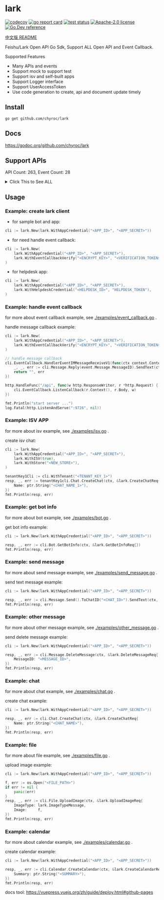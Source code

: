 # lark

[![codecov](https://codecov.io/gh/chyroc/lark/branch/master/graph/badge.svg?token=Z73T6YFF80)](https://codecov.io/gh/chyroc/lark)
[![go report card](https://goreportcard.com/badge/github.com/chyroc/lark "go report card")](https://goreportcard.com/report/github.com/chyroc/lark)
[![test status](https://github.com/chyroc/lark/actions/workflows/go.yml/badge.svg)](https://github.com/chyroc/lark/actions)
[![Apache-2.0 license](https://img.shields.io/badge/License-Apache%202.0-brightgreen.svg)](https://opensource.org/licenses/Apache-2.0)
[![Go.Dev reference](https://img.shields.io/badge/go.dev-reference-blue?logo=go&logoColor=white)](https://pkg.go.dev/github.com/chyroc/lark)

[中文版 README](./README_CN.md)

Feishu/Lark Open API Go Sdk, Support ALL Open API and Event Callback.

Supported Features

- Many APIs and events
- Support mock to support test
- Support isv and self-built apps
- Support Logger interface
- Support UserAccessToken
- Use code generation to create, api and document update timely

## Install

```shell
go get github.com/chyroc/lark
```

## Docs

https://godoc.org/github.com/chyroc/lark

## Support APIs

API Count: 263, Event Count: 28

<details>
  <summary>
    Click This to See ALL
  </summary>

- Auth
  - ResendAppTicket
  - GetAccessToken
  - RefreshAccessToken
  - GetUserInfo
- Contact
  - CreateUser
  - DeleteUser
  - GetUser
  - GetUserList
  - UpdateUserPatch
  - UpdateUser
  - CreateDepartment
  - GetDepartment
  - GetDepartmentList
  - GetParentDepartment
  - SearchDepartment
  - UpdateDepartmentPatch
  - UpdateDepartment
  - DeleteDepartment
- Message
  - SendRawMessage
  - ReplyRawMessage
  - DeleteMessage
  - UpdateMessage
  - GetMessageReadUserList
  - GetMessageList
  - GetMessageFile
  - GetMessage
- Chat
  - CreateChat
  - GetChat
  - UpdateChat
  - DeleteChat
  - GetChatListOfSelf
  - SearchChat
  - GetChatMemberList
  - IsInChat
  - AddChatMember
  - DeleteChatMember
  - GetChatAnnouncement
  - UpdateChatAnnouncement
- Bot
  - GetBotInfo
- Calendar
  - CreateCalendarACL
  - DeleteCalendarACL
  - GetCalendarACLList
  - SubscribeCalendarACL
  - CreateCalendar
  - DeleteCalendar
  - GetCalendar
  - GetCalendarList
  - UpdateCalendar
  - SearchCalendar
  - SubscribeCalendar
  - UnsubscribeCalendar
  - CreateCalendarEvent
  - DeleteCalendarEvent
  - GetCalendarEvent
  - GetCalendarEventList
  - UpdateCalendarEvent
  - SearchCalendarEvent
  - SubscribeCalendarEvent
  - CreateCalendarEventAttendee
  - GetCalendarEventAttendeeList
  - DeleteCalendarEventAttendee
  - GetCalendarEventAttendeeChatMemberList
  - GetCalendarFreeBusyList
  - CreateCalendarTimeoffEvent
  - DeleteCalendarTimeoffEvent
  - GenerateCaldavConf
- Drive
  - GetDriveFileMeta
  - CreateDriveFile
  - CreateDriveFolder
  - GetDriveFolderChildren
  - CreateDriveMemberPermission
  - TransferDriveMemberPermission
  - UpdateDrivePublicPermission
  - GetDriveMemberPermissionList
  - DeleteDriveMemberPermission
  - UpdateDriveMemberPermission
  - CheckDriveMemberPermission
  - UpdateDrivePublicPermissionV2
  - GetDrivePublicPermissionV2
  - GetDriveCommentList
  - GetDriveComment
  - CreateDriveComment
  - UpdateDriveComment
  - DeleteDriveComment
  - UpdateDriveCommentPatch
  - GetSheetMeta
  - UpdateSheetProperty
  - BatchUpdateSheet
  - ImportSheet
  - PrependSheetValue
  - AppendSheetValue
  - InsertSheetDimensionRange
  - AddSheetDimensionRange
  - UpdateSheetDimensionRange
  - DeleteSheetDimensionRange
  - GetSheetValue
  - BatchGetSheetValue
  - SetSheetValue
  - BatchSetSheetValue
  - SetSheetStyle
  - BatchSetSheetStyle
  - MergeSheetCell
  - UnmergeSheetCell
  - SetSheetValueImage
  - CreateSheetConditionFormat
  - GetSheetConditionFormat
  - UpdateSheetConditionFormat
  - DeleteSheetConditionFormat
  - CreateSheetProtectedDimension
  - GetSheetProtectedDimension
  - UpdateSheetProtectedDimension
  - DeleteSheetProtectedDimension
- Bitable
  - GetBitableRecordList
  - GetBitableRecord
  - CreateBitableRecord
  - BatchCreateBitableRecord
  - UpdateBitableRecord
  - BatchUpdateBitableRecord
  - DeleteBitableRecord
  - BatchDeleteBitableRecord
  - GetBitableFieldList
  - CreateBitableField
  - UpdateBitableField
  - DeleteBitableField
  - GetBitableTableList
  - CreateBitableTable
  - BatchCreateBitableTable
  - DeleteBitableTable
  - BatchDeleteBitableTable
  - GetBitableMeta
- MeetingRoom
  - BatchGetSummary
  - GetBuildingList
  - BatchGetBuilding
  - GetRoomList
  - BatchGetRoom
  - BatchGetFreebusy
  - ReplyInstance
  - CreateBuilding
  - UpdateBuilding
  - DeleteBuilding
  - BatchGetBuildingID
  - CreateRoom
  - UpdateRoom
  - DeleteRoom
  - BatchGetRoomID
  - GetCountryList
  - GetDistrictList
- VC
  - ApplyReserve
  - UpdateReserve
  - DeleteReserve
  - GetReserveActiveMeeting
  - GetMeeting
  - InviteMeeting
  - SetHostMeeting
  - EndMeeting
  - StartMeetingRecording
  - StopMeetingRecording
  - GetMeetingRecording
  - SetPermissionMeetingRecording
  - GetDailyReport
  - GetTopUserReport
  - QueryRoomConfig
  - SetRoomConfig
- Mail
  - CreateMailGroup
  - GetMailGroup
  - GetMailGroupList
  - UpdateMailGroupPatch
  - UpdateMailGroup
  - DeleteMailGroup
  - CreateMailGroupMember
  - GetMailGroupMember
  - GetMailGroupMemberList
  - DeleteMailGroupMember
  - CreateMailGroupPermissionMember
  - GetMailGroupPermissionMember
  - GetMailGroupPermissionMemberList
  - DeleteMailGroupPermissionMember
  - CreatePublicMailbox
  - GetPublicMailbox
  - GetPublicMailboxList
  - UpdatePublicMailboxPatch
  - UpdatePublicMailbox
  - CreatePublicMailboxMember
  - GetPublicMailboxMember
  - GetPublicMailboxMemberList
  - DeletePublicMailboxMember
  - ClearPublicMailboxMember
- Approval
  - GetInstanceList
- Helpdesk
  - StartService
  - GetTicket
  - UpdateTicket
  - GetTicketList
  - DownloadTicketImage
  - GetTicketMessageList
  - SendTicketMessage
  - GetTicketCustomizedFieldList
  - DeleteTicketCustomizedField
  - UpdateTicketCustomizedField
  - CreateTicketCustomizedField
  - GetTicketCustomizedField
  - CreateCategory
  - GetCategory
  - UpdateCategory
  - DeleteCategory
  - GetCategoryList
  - CreateFAQ
  - GetFAQ
  - UpdateFAQ
  - DeleteFAQ
  - GetFAQList
  - GetFAQImage
  - SearchFAQ
  - SubscribeEvent
  - UnsubscribeEvent
- Admin
  - GetAdminDeptStats
  - GetAdminUserStats
- HumanAuth
  - GetFaceVerifyAuthResult
  - UploadFaceVerifyImage
  - CropFaceVerifyImage
  - CreateIdentity
- AI
  - RecognizeBasicImage
  - RecognizeSpeechStream
  - RecognizeSpeechFile
  - TranslateText
  - DetectTextLanguage
- Attendance
  - UpdateUserSettings
  - UploadAttendanceFile
  - CreateUpdateGroup
  - DeleteGroup
  - GetGroup
  - CreateShift
  - DeleteShift
  - GetShiftByID
  - GetShiftByName
  - GetStatisticsData
  - GetStatisticsHeader
  - UpdateUserStatisticsSettings
  - GetUserStatisticsSettings
  - GetUserDailyShift
  - GetUserTask
  - GetUserFlow
  - BatchGetUserFlow
  - BatchCreateUserFlow
  - GetUserTaskRemedy
  - CreateUpdateUserDailyShift
  - GetUserApproval
  - CreateUserApproval
- File
  - UploadImage
  - DownloadImage
  - UploadFile
  - DownloadFile
- EventCallback
  - EventV2ContactUserUpdatedV3
  - EventV2ContactUserCreatedV3
  - EventV2ContactScopeUpdatedV3
  - EventV2IMMessageReceiveV1
  - EventV2IMMessageReadV1
  - EventV2IMChatDisbandedV1
  - EventV2IMChatUpdatedV1
  - EventV2IMChatMemberBotAddedV1
  - EventV2IMChatMemberBotDeletedV1
  - EventV2IMChatMemberUserAddedV1
  - EventV2IMChatMemberUserWithdrawnV1
  - EventV2IMChatMemberUserDeletedV1
  - EventV2VCMeetingMeetingStartedV1
  - EventV2VCMeetingMeetingEndedV1
  - EventV2VCMeetingJoinMeetingV1
  - EventV2VCMeetingLeaveMeetingV1
  - EventV2VCMeetingRecordingStartedV1
  - EventV2VCMeetingRecordingEndedV1
  - EventV2VCMeetingRecordingReadyV1
  - EventV2VCMeetingShareStartedV1
  - EventV2VCMeetingShareEndedV1
  - EventV1AddBot
  - EventV1RemoveBot
  - EventV1P2PChatCreate
  - EventV1AddUserToChat
  - EventV1RemoveUserFromChat
  - EventV1RevokeAddUserFromChat
  - EventV1ChatDisband
- OKR
  - GetPeriodList
  - BatchGetOKR
  - GetUserOKRList
- EHR
  - GetEmployeeList
  - DownloadAttachments
- Tenant
  - QueryTenant


</details>

## Usage

### Example: create lark client

- for sample bot and app:

```go
cli := lark.New(lark.WithAppCredential("<APP_ID>", "<APP_SECRET>"))
```

- for need handle event callback:

```go
cli := lark.New(
    lark.WithAppCredential("<APP_ID>", "<APP_SECRET>"),
    lark.WithEventCallbackVerify("<ENCRYPT_KEY>", "<VERIFICATION_TOKEN>"),
)
```

- for helpdesk app:

```go
cli := lark.New(
    lark.WithAppCredential("<APP_ID>", "<APP_SECRET>"),
    lark.WithHelpdeskCredential("<HELPDESK_ID>", "HELPDESK_TOKEN"),
)
```

### Example: handle event callback

for more about event callback example, see [./examples/event_callback.go](./examples/event_callback.go) .

handle message callback example:

```go
cli := lark.New(
    lark.WithAppCredential("<APP_ID>", "<APP_SECRET>"),
    lark.WithEventCallbackVerify("<ENCRYPT_KEY>", "<VERIFICATION_TOKEN>"),
)

// handle message callback
cli.EventCallback.HandlerEventIMMessageReceiveV1(func(ctx context.Context, cli *lark.Lark, schema string, header *lark.EventV2Header, event *lark.EventV2IMMessageReceiveV1) (string, error) {
    _, _, err := cli.Message.Reply(event.Message.MessageID).SendText(ctx, "hi, "+event.Message.Content)
    return "", err
})

http.HandleFunc("/api", func(w http.ResponseWriter, r *http.Request) {
    cli.EventCallback.ListenCallback(r.Context(), r.Body, w)
})

fmt.Println("start server ...")
log.Fatal(http.ListenAndServe(":9726", nil))
```

### Example: ISV APP

for more about isv example, see [./examples/isv.go](./examples/isv.go) .

create isv chat:

```go
cli := lark.New(
    lark.WithAppCredential("<APP_ID>", "<APP_SECRET>"),
    lark.WithISV(true),
    lark.WithStore("<NEW_STORE>"),
)

tenantKey1Cli := cli.WithTenant("<TENANT_KEY_1>")
resp, _, err := tenantKey1cli.Chat.CreateChat(ctx, &lark.CreateChatReq{
    Name: ptr.String("<CHAT_NAME_1>"),
})
fmt.Println(resp, err)
```

### Example: get bot info

for more about bot example, see [./examples/bot.go](./examples/bot.go) .

get bot info example:

```go
cli := lark.New(lark.WithAppCredential("<APP_ID>", "<APP_SECRET>"))

resp, _, err := cli.Bot.GetBotInfo(ctx, &lark.GetBotInfoReq{})
fmt.Println(resp, err)
```

### Example: send message

for more about send message example, see [./examples/send_message.go](./examples/send_message.go) .

send text message example:

```go
cli := lark.New(lark.WithAppCredential("<APP_ID>", "<APP_SECRET>"))

resp, _, err := cli.Message.Send().ToChatID("<CHAT_ID>").SendText(ctx, "<TEXT>")
fmt.Println(resp, err)
```

### Example: other message

for more about other message example, see [./examples/other_message.go](./examples/other_message.go) .

send delete message example:

```go
cli := lark.New(lark.WithAppCredential("<APP_ID>", "<APP_SECRET>"))

resp, _, err := cli.Message.DeleteMessage(ctx, &lark.DeleteMessageReq{
    MessageID: "<MESSAGE_ID>",
})
fmt.Println(resp, err)
```

### Example: chat

for more about chat example, see [./examples/chat.go](./examples/chat.go) .

create chat example:

```go
cli := lark.New(lark.WithAppCredential("<APP_ID>", "<APP_SECRET>"))

resp, _, err := cli.Chat.CreateChat(ctx, &lark.CreateChatReq{
    Name: ptr.String("<CHAT_NAME>"),
})
fmt.Println(resp, err)
```

### Example: file

for more about file example, see [./examples/file.go](./examples/file.go) .

upload image example:

```go
cli := lark.New(lark.WithAppCredential("<APP_ID>", "<APP_SECRET>"))

f, err := os.Open("<FILE_PATH>")
if err != nil {
    panic(err)
}
resp, _, err := cli.File.UploadImage(ctx, &lark.UploadImageReq{
    ImageType: lark.ImageTypeMessage,
    Image:     f,
})
fmt.Println(resp, err)
```

### Example: calendar

for more about calendar example, see [./examples/calendar.go](./examples/calendar.go) .

create calendar example:

```go
cli := lark.New(lark.WithAppCredential("<APP_ID>", "<APP_SECRET>"))

resp, _, err := cli.Calendar.CreateCalendar(ctx, &lark.CreateCalendarReq{
    Summary: ptr.String("<SUMMARY>"),
})
fmt.Println(resp, err)
```


docs tool: https://vuepress.vuejs.org/zh/guide/deploy.html#github-pages
